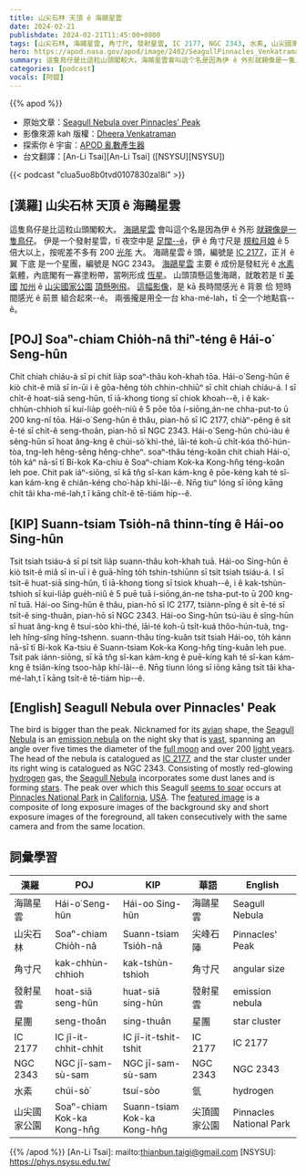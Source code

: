 ```yaml
---
title: 山尖石林 天頂 ê 海鷗星雲
date: 2024-02-21
publishdate: 2024-02-21T11:45:00+0800
tags: [山尖石林, 海鷗星雲, 角寸尺, 發射星雲, IC 2177, NGC 2343, 水素, 山尖國家公園, 星團]
hero: https://apod.nasa.gov/apod/image/2402/SeagullPinnacles_Venkatraman_960.jpg
summary: 這隻鳥仔是比這粒山頭閣較大。海鷗星雲會叫這个名是因為伊 ê 外形就親像是一隻鳥仔。
categories: [podcast]
vocals: [阿錕]
---
```


{{% apod %}}

- 原始文章：[Seagull Nebula over Pinnacles' Peak](https://apod.nasa.gov/apod/ap240221.html)
- 影像來源 kah 版權：[Dheera Venkatraman](https://www.instagram.com/dheeranet/)
- 探索你 ê 宇宙：[APOD 亂數產生器](https://apod.nasa.gov/apod/random_apod.html)
- 台文翻譯：[An-Li Tsai][An-Li Tsai] ([NSYSU][NSYSU])

{{< podcast "clua5uo8b0tvd0107830zal8i" >}}

## [漢羅] 山尖石林 天頂 ê 海鷗星雲
這隻鳥仔是比這粒山頭閣較大。
[海鷗星雲][Seagull Nebula 1] 會叫這个名是因為伊 ê 外形 [就親像是一隻鳥仔][avian]。
伊是一个發射星雲，tī 夜空中是 [足闊--ê][vast]，伊 ê 角寸尺是 [規粒月娘][full moon] ê 5 倍大以上，按呢差不多有 200 [光年][light years] 大。
海鷗星雲 ê 頭，編號是 [IC 2177][IC 2177]，正爿 ê 翼 下底 是一个星團，編號是 NGC 2343。
[海鷗星雲][Seagull Nebula 2] 主要 ê 成份是發紅光 ê [水素][hydrogen] 氣體，內底閣有一寡塗粉帶，當咧形成 [恆星][stars]。
山頭頂懸這隻海鷗，就敢若是 tī [美國][USA] [加州][California] ê [山尖國家公園][Pinnacles National Park] [頂懸咧飛][seems to soar]。
[這幅影像][featured image]，是 kā 長時間感光 ê 背景 佮 短時間感光 ê 前景 組合起來--ê。
兩張攏是用仝一台 kha-mé-lah，tī 仝一个地點翕--ê。

## [POJ] Soaⁿ-chiam Chio̍h-nâ thiⁿ-téng ê Hái-o͘ Seng-hûn
Chit chiah chiáu-á sī pí chit lia̍p soaⁿ-thâu koh-khah tōa.
Hái-o͘ Seng-hûn ē kiò chit-ê miâ sī in-ūi i ê gōa-hêng to̍h chhin-chhiūⁿ sī chi̍t chiah chiáu-á.
I sī chi̍t-ê hoat-siā seng-hûn, tī iā-khong tiong sī chiok khoah--ê, i ê kak-chhùn-chhioh sī kui-lia̍p goe̍h-niû ê 5 pōe tōa í-siōng,án-ne chha-put-to ū 200 kng-nî tōa.
Hái-o͘ Seng-hûn ê thâu, pian-hō sī IC 2177, chiàⁿ-pêng ê si̍t ē-té sī chi̍t-ê seng-thoân, pian-hō sī NGC 2343.
Hái-o͘ Seng-hûn chú-iàu ê sêng-hūn sī hoat âng-kng ê chúi-sò͘ khì-thé, lāi-té koh-ū chi̍t-kóa thô͘-hún-tòa, tng-leh hêng-sêng hêng-chheⁿ.
soaⁿ-thâu téng-koân chit chiah Hái-o͘, to̍h káⁿ nā-sī tī Bí-kok Ka-chiu ê Soaⁿ-chiam Kok-ka Kong-hn̂g téng-koân leh poe.
Chit pak iáⁿ-siōng, sī kā tn̂g sî-kan kám-kng ê pōe-kéng kah té sî-kan kám-kng ê chiân-kéng cho͘-ha̍p khí-lâi--ê.
Nn̄g tiuⁿ lóng sī iōng kāng chi̍t tâi kha-mé-lah,t ī kāng chi̍t-ê tē-tiám hip--ê.

## [KIP] Suann-tsiam Tsio̍h-nâ thinn-tíng ê Hái-oo Sing-hûn
Tsit tsiah tsiáu-á sī pí tsit lia̍p suann-thâu koh-khah tuā.
Hái-oo Sing-hûn ē kiò tsit-ê miâ sī in-uī i ê guā-hîng to̍h tshin-tshiūnn sī tsi̍t tsiah tsiáu-á.
I sī tsi̍t-ê huat-siā sing-hûn, tī iā-khong tiong sī tsiok khuah--ê, i ê kak-tshùn-tshioh sī kui-lia̍p gue̍h-niû ê 5 puē tuā í-siōng,án-ne tsha-put-to ū 200 kng-nî tuā.
Hái-oo Sing-hûn ê thâu, pian-hō sī IC 2177, tsiànn-pîng ê si̍t ē-té sī tsi̍t-ê sing-thuân, pian-hō sī NGC 2343.
Hái-oo Sing-hûn tsú-iàu ê sîng-hūn sī huat âng-kng ê tsuí-sòo khì-thé, lāi-té koh-ū tsi̍t-kuá thôo-hún-tuà, tng-leh hîng-sîng hîng-tshenn.
suann-thâu tíng-kuân tsit tsiah Hái-oo, to̍h kánn nā-sī tī Bí-kok Ka-tsiu ê Suann-tsiam Kok-ka Kong-hn̂g tíng-kuân leh pue.
Tsit pak iánn-siōng, sī kā tn̂g sî-kan kám-kng ê puē-kíng kah té sî-kan kám-kng ê tsiân-kíng tsoo-ha̍p khí-lâi--ê.
Nn̄g tiunn lóng sī iōng kāng tsi̍t tâi kha-mé-lah,t ī kāng tsi̍t-ê tē-tiám hip--ê.

## [English] Seagull Nebula over Pinnacles' Peak
The bird is bigger than the peak.
Nicknamed for its [avian][avian] shape, the [Seagull Nebula][Seagull Nebula 1] is an [emission nebula][emission nebula] on the night sky that is [vast][vast], spanning an angle over five times the diameter of the [full moon][full moon] and over 200 [light years][light years].
The head of the nebula is catalogued as [IC 2177][IC 2177], and the star cluster under its right wing is catalogued as NGC 2343.
Consisting of mostly red-glowing [hydrogen][hydrogen] gas, the [Seagull Nebula][Seagull Nebula 2] incorporates some dust lanes and is forming [stars][stars].
The peak over which this Seagull [seems to soar][seems to soar] occurs at [Pinnacles National Park][Pinnacles National Park] in [California][California], [USA][USA].
The [featured image][featured image] is a composite of long exposure images of the background sky and short exposure images of the foreground, all taken consecutively with the same camera and from the same location.

## 詞彙學習

|漢羅|POJ|KIP|華語|English|
|-|-|-|-|-|
|海鷗星雲|Hái-o͘ Seng-hûn|Hái-oo Sing-hûn|海鷗星雲|Seagull Nebula|
|山尖石林|Soaⁿ-chiam Chio̍h-nâ|Suann-tsiam Tsio̍h-nâ|尖峰石陣|Pinnacles' Peak|
|角寸尺|kak-chhùn-chhioh|kak-tshùn-tshioh|角寸尺|angular size|
|發射星雲|hoat-siā seng-hûn|huat-siā sing-hûn|發射星雲|emission nebula|
|星團|seng-thoân|sing-thuân|星團|star cluster|
|IC 2177|IC jī-it-chhit-chhit|IC jī-it-tshit-tshit|IC 2177|IC 2177|
|NGC 2343|NGC jī-sam-sù-sam|NGC jī-sam-sù-sam|NGC 2343|NGC 2343|
|水素|chúi-sò͘|tsuí-sòo|氫|hydrogen|
|山尖國家公園|Soaⁿ-chiam Kok-ka Kong-hn̂g|Suann-tsiam Kok-ka Kong-hn̂g|尖頂國家公園|Pinnacles National Park|

{{% /apod %}}
[An-Li Tsai]: mailto:thianbun.taigi@gmail.com
[NSYSU]: https://phys.nsysu.edu.tw/

[copyright]: https://apod.nasa.gov/apod/fap/lib/about_apod.html#srapply
[License]: https://creativecommons.org/licenses/by/3.0/

[avian]:https://en.wiktionary.org/wiki/avian#Adjective
[Seagull Nebula 1]:https://apod.nasa.gov/apod/ap230119.html
[emission nebula]:https://apod.nasa.gov/apod/emission_nebulae.html
[vast]:https://apod.nasa.gov/apod/ap240123.html
[full moon]:https://apod.nasa.gov/apod/ap220612.html
[light years]:https://spaceplace.nasa.gov/light-year/
[IC 2177]:https://en.wikipedia.org/wiki/IC_2177
[hydrogen]:https://periodic.lanl.gov/1.shtml
[Seagull Nebula 2]:https://apod.nasa.gov/apod/ap180316.html
[stars]:https://science.nasa.gov/universe/stars/
[seems to soar]:https://i1.sndcdn.com/avatars-000031354923-a6ixw8-t500x500.jpg
[Pinnacles National Park]:https://en.wikipedia.org/wiki/Pinnacles_National_Park
[California]:https://en.wikipedia.org/wiki/California
[USA]:https://en.wikipedia.org/wiki/United_States
[featured image]:https://www.instagram.com/p/CKXdL1YndQi/

